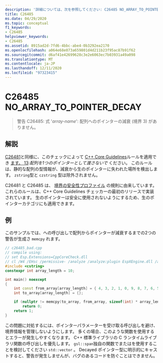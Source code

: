 ```yaml
---
description: '詳細については、次を参照してください: C26485 NO_ARRAY_TO_POINTER_DECAY'
title: C26485
ms.date: 04/29/2020
ms.topic: conceptual
f1_keywords:
- C26485
helpviewer_keywords:
- C26485
ms.assetid: 8915ad2d-7fd6-4bbc-abe4-0b3292ea2170
ms.openlocfilehash: a064e68e073a659801d4d211b23f95ac87b91f62
ms.sourcegitcommit: d6af41e42699628c3e2e6063ec7b03931a49a098
ms.translationtype: MT
ms.contentlocale: ja-JP
ms.lasthandoff: 12/11/2020
ms.locfileid: "97323415"
---
```

# <a name="c26485-no_array_to_pointer_decay"></a>C26485 NO_ARRAY_TO_POINTER_DECAY

> 警告 C26485: 式 '*array-name*': 配列へのポインターの減衰 (境界 3) がありません。

## <a name="remarks"></a>解説

[C26481](c26481.md)と同様に、このチェックによって [C++ Core Guidelines](https://github.com/isocpp/CppCoreGuidelines/blob/master/CppCoreGuidelines.md)ルールを適用でき [ます。 13](https://github.com/isocpp/CppCoreGuidelines/blob/master/CppCoreGuidelines.md#Ri-array):*配列を1つのポインターとして渡さないで* ください。 このルールは、静的な配列の型情報が、減衰から生のポインターに失われた場所を検出します。 `zstring`型と `czstring` 型は除外されません。

C26481 と C26485 は、 [境界の安全性プロファイル](https://github.com/isocpp/CppCoreGuidelines/blob/master/CppCoreGuidelines.md#SS-bounds) の規則に由来しています。 これらのルールは、C++ Core Guidelines チェッカーの最初のリリースで実装されています。 生のポインターは安全に使用されないようにするため、生のポインターカテゴリにも適用できます。

## <a name="example"></a>例

このサンプルでは、への呼び出しで配列からポインターが減衰するまでの2つの警告が生成さ `memcpy` れます。

```cpp
// c26485_bad.cpp
// compile using:
// set Esp.Extensions=CppCoreCheck.dll
// cl /W4 /EHsc /permissive- /analyze /analyze:plugin EspXEngine.dll /analyze:ruleset "%VSINSTALLDIR%\Team Tools\Static Analysis Tools\Rule Sets\CppCoreCheckBoundsRules.ruleset" c26485_bad.cpp
#include <cstring>
constexpr int array_length = 10;

int main() noexcept
{
    int const from_array[array_length] = { 4, 3, 2, 1, 0, 9, 8, 7, 6, 5 };
    int to_array[array_length] = {};

    if (nullptr != memcpy(to_array, from_array, sizeof(int) * array_length))
        return 0;
    return 1;
}
```

この問題に対処するには、ポインターパラメーターを受け取る呼び出しを避け、境界情報を管理しないようにします。 多くの場合、このような関数を使用するとエラーが発生しやすくなります。 C++ 標準ライブラリの C ランタイムライブラリ関数の呼び出しを優先します。 `gsl::span`独自の関数でまたはを使用することを検討してください `std::vector` 。 Decayed ポインター型に明示的にキャストすると、警告が発生しませんが、バグのあるコードを防ぐことはできません。
